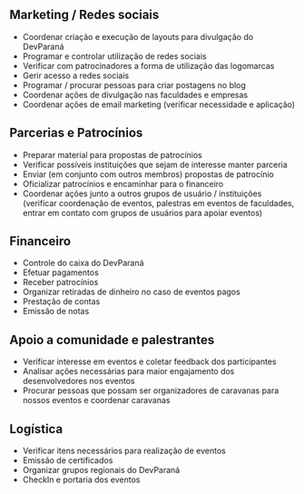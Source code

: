 ## Marketing / Redes sociais

- Coordenar criação e execução de layouts para divulgação do DevParaná
- Programar e controlar utilização de redes sociais
- Verificar com patrocinadores a forma de utilização das logomarcas
- Gerir acesso a redes sociais
- Programar / procurar pessoas para criar postagens no blog
- Coordenar ações de divulgação nas faculdades e empresas
- Coordenar ações de email marketing (verificar necessidade e aplicação)

## Parcerias e Patrocínios

- Preparar material para propostas de patrocínios
- Verificar possíveis instituições que sejam de interesse manter parceria
- Enviar (em conjunto com outros membros) propostas de patrocínio
- Oficializar patrocínios e encaminhar para o financeiro
- Coordenar ações junto a outros grupos de usuário / instituições (verificar coordenação de eventos, palestras em eventos de faculdades, entrar em contato com grupos de usuários para apoiar eventos)

## Financeiro

- Controle do caixa do DevParaná
- Efetuar pagamentos
- Receber patrocínios
- Organizar retiradas de dinheiro no caso de eventos pagos
- Prestação de contas
- Emissão de notas

## Apoio a comunidade e palestrantes

- Verificar interesse em eventos e coletar feedback dos participantes
- Analisar ações necessárias para maior engajamento dos desenvolvedores nos eventos
- Procurar pessoas que possam ser organizadores de caravanas para nossos eventos e coordenar caravanas

## Logística
- Verificar itens necessários para realização de eventos
- Emissão de certificados
- Organizar grupos regionais do DevParaná
- CheckIn e portaria dos eventos
